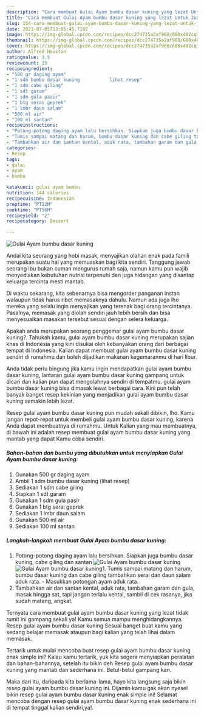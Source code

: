 ```yaml
---
description: "Cara membuat Gulai Ayam bumbu dasar kuning yang lezat Untuk Jualan"
title: "Cara membuat Gulai Ayam bumbu dasar kuning yang lezat Untuk Jualan"
slug: 154-cara-membuat-gulai-ayam-bumbu-dasar-kuning-yang-lezat-untuk-jualan
date: 2021-07-05T13:05:45.718Z
image: https://img-global.cpcdn.com/recipes/dcc274735a2af960/680x482cq70/gulai-ayam-bumbu-dasar-kuning-foto-resep-utama.jpg
thumbnail: https://img-global.cpcdn.com/recipes/dcc274735a2af960/680x482cq70/gulai-ayam-bumbu-dasar-kuning-foto-resep-utama.jpg
cover: https://img-global.cpcdn.com/recipes/dcc274735a2af960/680x482cq70/gulai-ayam-bumbu-dasar-kuning-foto-resep-utama.jpg
author: Alfred Houston
ratingvalue: 3.5
reviewcount: 15
recipeingredient:
- "500 gr daging ayam"
- "1 sdm bumbu dasar kuning           lihat resep"
- "1 sdm cabe giling"
- "1 sdt garam"
- "1 sdm gula pasir"
- "1 btg serai geprek"
- "1 lmbr daun salam"
- "500 ml air"
- "100 ml santan"
recipeinstructions:
- "Potong-potong daging ayam lalu bersihkan. Siapkan juga bumbu dasar kuning, cabe giling dan santan"
- "Tumis sampai matang dan harum, bumbu dasar kuning dan cabe giling tambahkan serai dan daun salam aduk rata.  Masukkan potongan ayam aduk rata."
- "Tambahkan air dan santan kental, aduk rata, tambahan garam dan gula, masak hingga sat, tapi jangan terlalu kental, sambil di cek rasanya, jika sudah matang, angkat."
categories:
- Resep
tags:
- gulai
- ayam
- bumbu

katakunci: gulai ayam bumbu 
nutrition: 144 calories
recipecuisine: Indonesian
preptime: "PT12M"
cooktime: "PT56M"
recipeyield: "2"
recipecategory: Dessert

---
```



![Gulai Ayam bumbu dasar kuning](https://img-global.cpcdn.com/recipes/dcc274735a2af960/680x482cq70/gulai-ayam-bumbu-dasar-kuning-foto-resep-utama.jpg)

Andai kita seorang yang hobi masak, menyajikan olahan enak pada famili merupakan suatu hal yang memuaskan bagi kita sendiri. Tanggung jawab seorang ibu bukan cuman mengurus rumah saja, namun kamu pun wajib menyediakan kebutuhan nutrisi terpenuhi dan juga hidangan yang disantap keluarga tercinta mesti mantab.

Di waktu  sekarang, kita sebenarnya bisa mengorder panganan instan walaupun tidak harus ribet memasaknya dahulu. Namun ada juga lho mereka yang selalu ingin menyajikan yang terenak bagi orang tercintanya. Pasalnya, memasak yang diolah sendiri jauh lebih bersih dan bisa menyesuaikan masakan tersebut sesuai dengan selera keluarga. 



Apakah anda merupakan seorang penggemar gulai ayam bumbu dasar kuning?. Tahukah kamu, gulai ayam bumbu dasar kuning merupakan sajian khas di Indonesia yang kini disukai oleh kebanyakan orang dari berbagai tempat di Indonesia. Kalian dapat membuat gulai ayam bumbu dasar kuning sendiri di rumahmu dan boleh dijadikan makanan kegemaranmu di hari libur.

Anda tidak perlu bingung jika kamu ingin mendapatkan gulai ayam bumbu dasar kuning, lantaran gulai ayam bumbu dasar kuning gampang untuk dicari dan kalian pun dapat mengolahnya sendiri di tempatmu. gulai ayam bumbu dasar kuning bisa dimasak lewat berbagai cara. Kini pun telah banyak banget resep kekinian yang menjadikan gulai ayam bumbu dasar kuning semakin lebih lezat.

Resep gulai ayam bumbu dasar kuning pun mudah sekali dibikin, lho. Kamu jangan repot-repot untuk membeli gulai ayam bumbu dasar kuning, karena Anda dapat membuatnya di rumahmu. Untuk Kalian yang mau membuatnya, di bawah ini adalah resep membuat gulai ayam bumbu dasar kuning yang mantab yang dapat Kamu coba sendiri.

<!--inarticleads1-->

##### Bahan-bahan dan bumbu yang dibutuhkan untuk menyiapkan Gulai Ayam bumbu dasar kuning:

1. Gunakan 500 gr daging ayam
1. Ambil 1 sdm bumbu dasar kuning           (lihat resep)
1. Sediakan 1 sdm cabe giling
1. Siapkan 1 sdt garam
1. Gunakan 1 sdm gula pasir
1. Gunakan 1 btg serai geprek
1. Sediakan 1 lmbr daun salam
1. Gunakan 500 ml air
1. Sediakan 100 ml santan




<!--inarticleads2-->

##### Langkah-langkah membuat Gulai Ayam bumbu dasar kuning:

1. Potong-potong daging ayam lalu bersihkan. Siapkan juga bumbu dasar kuning, cabe giling dan santan
<img src="https://img-global.cpcdn.com/steps/63d658df6f9b0c15/160x128cq70/gulai-ayam-bumbu-dasar-kuning-langkah-memasak-1-foto.jpg" alt="Gulai Ayam bumbu dasar kuning"><img src="https://img-global.cpcdn.com/steps/4b0eb8fb3c27eda3/160x128cq70/gulai-ayam-bumbu-dasar-kuning-langkah-memasak-1-foto.jpg" alt="Gulai Ayam bumbu dasar kuning">1. Tumis sampai matang dan harum, bumbu dasar kuning dan cabe giling tambahkan serai dan daun salam aduk rata.  - Masukkan potongan ayam aduk rata.
1. Tambahkan air dan santan kental, aduk rata, tambahan garam dan gula, masak hingga sat, tapi jangan terlalu kental, sambil di cek rasanya, jika sudah matang, angkat.




Ternyata cara membuat gulai ayam bumbu dasar kuning yang lezat tidak rumit ini gampang sekali ya! Kamu semua mampu menghidangkannya. Resep gulai ayam bumbu dasar kuning Sesuai banget buat kamu yang sedang belajar memasak ataupun bagi kalian yang telah lihai dalam memasak.

Tertarik untuk mulai mencoba buat resep gulai ayam bumbu dasar kuning enak simple ini? Kalau kamu tertarik, yuk kita segera menyiapkan peralatan dan bahan-bahannya, setelah itu bikin deh Resep gulai ayam bumbu dasar kuning yang mantab dan sederhana ini. Betul-betul gampang kan. 

Maka dari itu, daripada kita berlama-lama, hayo kita langsung saja bikin resep gulai ayam bumbu dasar kuning ini. Dijamin kamu gak akan nyesel bikin resep gulai ayam bumbu dasar kuning enak simple ini! Selamat mencoba dengan resep gulai ayam bumbu dasar kuning enak sederhana ini di tempat tinggal kalian sendiri,ya!.

